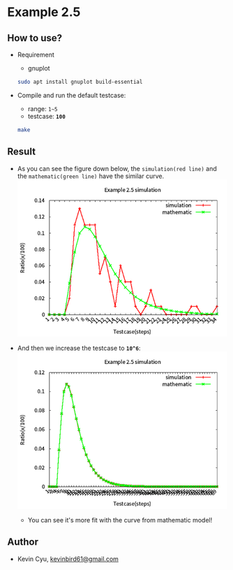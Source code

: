 # Example 2.5

## How to use?

* Requirement
    * gnuplot
    ```bash
    sudo apt install gnuplot build-essential
    ```

* Compile and run the default testcase: 
    * range: `1~5`
    * testcase: **`100`**
    ```bash
    make
    ```

## Result 

* As you can see the figure down below, the `simulation(red line)` and the `mathematic(green line)` have the similar curve.
    ![](simulation.png)

* And then we increase the testcase to **`10^6`**:
    ![](simulation_large.png)
    * You can see it's more fit with the curve from mathematic model!

## Author

* Kevin Cyu, kevinbird61@gmail.com